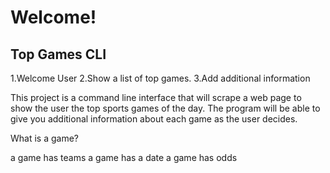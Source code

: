 # Welcome!

## Top Games CLI

1.Welcome User
2.Show a list of top games.
3.Add additional information

This project is a command line interface that will scrape a web page to show the user the top sports games of the day. The program will be able to give you additional information about each game as the user decides. 

What is a game?

a game has teams
a game has a date
a game has odds
